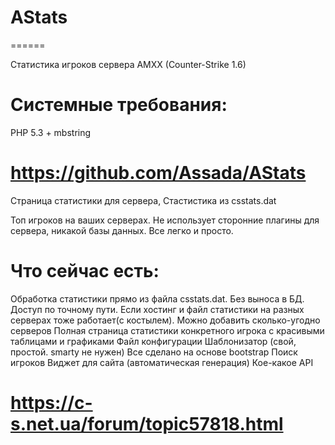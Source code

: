 # AStats
======

Статистика игроков сервера AMXX (Counter-Strike 1.6)

Системные требования:
======
PHP 5.3 + mbstring

# https://github.com/Assada/AStats

Страница статистики для сервера, Стастистика из csstats.dat

Топ игроков на ваших серверах. Не использует сторонние плагины для сервера, никакой базы данных. Все легко и просто.

# Что сейчас есть:
Обработка статистики прямо из файла csstats.dat. Без выноса в БД. Доступ по точному пути. Если хостинг и файл статистики на разных серверах тоже работает(с костылем).
Можно добавить сколько-угодно серверов
Полная страница статистики конкретного игрока с красивыми таблицами и графиками
Файл конфигурации
Шаблонизатор (свой, простой. smarty не нужен)
Все сделано на основе bootstrap
Поиск игроков
Виджет для сайта (автоматическая генерация)
Кое-какое API

# https://c-s.net.ua/forum/topic57818.html

